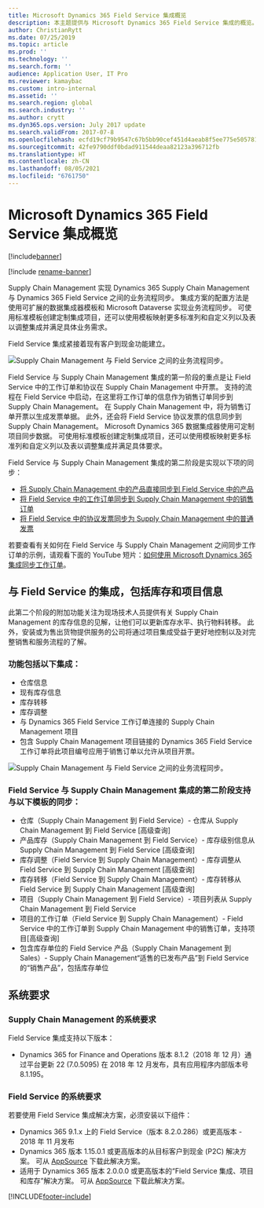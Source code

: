 ```yaml
---
title: Microsoft Dynamics 365 Field Service 集成概览
description: 本主题提供与 Microsoft Dynamics 365 Field Service 集成的概览。
author: ChristianRytt
ms.date: 07/25/2019
ms.topic: article
ms.prod: ''
ms.technology: ''
ms.search.form: ''
audience: Application User, IT Pro
ms.reviewer: kamaybac
ms.custom: intro-internal
ms.assetid: ''
ms.search.region: global
ms.search.industry: ''
ms.author: crytt
ms.dyn365.ops.version: July 2017 update
ms.search.validFrom: 2017-07-8
ms.openlocfilehash: ecfd19cf79b9547c67b5bb90cef451d4aeab8f5ee775e50578161783e370462f
ms.sourcegitcommit: 42fe9790ddf0bdad911544deaa82123a396712fb
ms.translationtype: HT
ms.contentlocale: zh-CN
ms.lasthandoff: 08/05/2021
ms.locfileid: "6761750"
---
```

# <a name="integration-with-microsoft-dynamics-365-field-service-overview"></a>Microsoft Dynamics 365 Field Service 集成概览

[!include[banner](../includes/banner.md)]

[!include [rename-banner](~/includes/cc-data-platform-banner.md)]

Supply Chain Management 实现 Dynamics 365 Supply Chain Management 与 Dynamics 365 Field Service 之间的业务流程同步。 集成方案的配置方法是使用可扩展的数据集成器模板和 Microsoft Dataverse 实现业务流程同步。
可使用标准模板创建定制集成项目，还可以使用模板映射更多标准列和自定义列以及表以调整集成并满足具体业务需求。 

Field Service 集成紧接着现有客户到现金功能建立。

![Supply Chain Management 与 Field Service 之间的业务流程同步。](./media/field-service-integration.png)

Field Service 与 Supply Chain Management 集成的第一阶段的重点是让 Field Service 中的工作订单和协议在 Supply Chain Management 中开票。 支持的流程在 Field Service 中启动，在这里将工作订单的信息作为销售订单同步到 Supply Chain Management。 在 Supply Chain Management 中，将为销售订单开票以生成发票单据。 此外，还会将 Field Service 协议发票的信息同步到 Supply Chain Management。 Microsoft Dynamics 365 数据集成器使用可定制项目同步数据。 可使用标准模板创建定制集成项目，还可以使用模板映射更多标准列和自定义列以及表以调整集成并满足具体要求。

Field Service 与 Supply Chain Management 集成的第二阶段是实现以下项的同步：

- [将 Supply Chain Management 中的产品直接同步到 Field Service 中的产品](field-service-product.md)
- [将 Field Service 中的工作订单同步到 Supply Chain Management 中的销售订单](field-service-work-order.md)
- [将 Field Service 中的协议发票同步为 Supply Chain Management 中的普通发票](field-service-invoice.md)

若要查看有关如何在 Field Service 与 Supply Chain Management 之间同步工作订单的示例，请观看下面的 YouTube 短片：[如何使用 Microsoft Dynamics 365 集成同步工作订单](https://www.youtube.com/watch?v=46ylO7raZAo)。

## <a name="integration-with-field-service-including-inventory-and-project-information"></a>与 Field Service 的集成，包括库存和项目信息

此第二个阶段的附加功能关注为现场技术人员提供有关 Supply Chain Management 的库存信息的见解，让他们可以更新库存水平、执行物料转移。 此外，安装或为售出货物提供服务的公司将通过项目集成受益于更好地控制以及对完整销售和服务流程的了解。

### <a name="functionality-includes-integration-of"></a>功能包括以下集成：
- 仓库信息
- 现有库存信息
- 库存转移
- 库存调整
- 与 Dynamics 365 Field Service 工作订单连接的 Supply Chain Management 项目
- 包含 Supply Chain Management 项目链接的 Dynamics 365 Field Service 工作订单将此项目编号应用于销售订单以允许从项目开票。 

![Supply Chain Management 与 Field Service 之间的业务流程同步。](./media/FSv2overview.png)

### <a name="the-second-phase-of-the-integration-between-field-service-and-supply-chain-management-enables-synchronization-with-the-following-templates"></a>Field Service 与 Supply Chain Management 集成的第二阶段支持与以下模板的同步：
- 仓库（Supply Chain Management 到 Field Service）- 仓库从 Supply Chain Management 到 Field Service [高级查询] 
- 产品库存（Supply Chain Management 到 Field Service）- 库存级别信息从 Supply Chain Management 到 Field Service [高级查询] 
- 库存调整（Field Service 到 Supply Chain Management）- 库存调整从 Field Service 到 Supply Chain Management [高级查询] 
- 库存转移（Field Service 到 Supply Chain Management）- 库存转移从 Field Service 到 Supply Chain Management [高级查询] 
- 项目（Supply Chain Management 到 Field Service）- 项目列表从 Supply Chain Management 到 Field Service 
- 项目的工作订单（Field Service 到 Supply Chain Management）- Field Service 中的工作订单到 Supply Chain Management 中的销售订单，支持项目[高级查询] 
- 包含库存单位的 Field Service 产品（Supply Chain Management 到 Sales）- Supply Chain Management“适售的已发布产品”到 Field Service 的“销售产品”，包括库存单位 

## <a name="system-requirements"></a>系统要求

### <a name="system-requirements-for-supply-chain-management"></a>Supply Chain Management 的系统要求
Field Service 集成支持以下版本：

- Dynamics 365 for Finance and Operations 版本 8.1.2（2018 年 12 月）通过平台更新 22 (7.0.5095) 在 2018 年 12 月发布，具有应用程序内部版本号 8.1.195。 

### <a name="system-requirements-for-field-service"></a>Field Service 的系统要求
若要使用 Field Service 集成解决方案，必须安装以下组件：

- Dynamics 365 9.1.x 上的 Field Service（版本 8.2.0.286）或更高版本 - 2018 年 11 月发布
- Dynamics 365 版本 1.15.0.1 或更高版本的从目标客户到现金 (P2C) 解决方案。 可从 [AppSource](https://appsource.microsoft.com/product/dynamics-365/mscrm.c7a48b40-eed3-4d67-93ba-f2364281feb3) 下载此解决方案。
- 适用于 Dynamics 365 版本 2.0.0.0 或更高版本的“Field Service 集成、项目和库存”解决方案。 可从 [AppSource](https://appsource.microsoft.com/product/dynamics-365/mscrm.p2cfieldserviceintegrationv2) 下载此解决方案。


[!INCLUDE[footer-include](../../includes/footer-banner.md)]